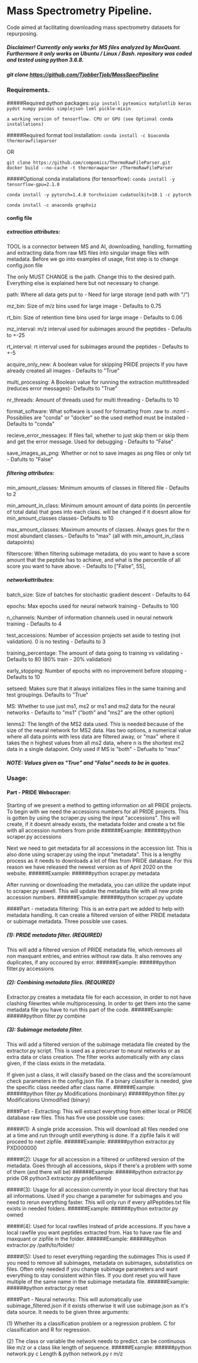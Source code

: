 # Mass Spectrometry Pipeline.

Code aimed at facilitating downloading mass spectrometry datasets for repurposing.

##### Disclaimer! Currently only works for MS files analyzed by MaxQuant. Furthermore it only works on Ubuntu / Linux / Bash. repository was coded and tested using python 3.6.8.
##### git clone https://github.com/TjobberTjob/MassSpecPipeline

### Requirements.
#####Required python packages:
`pip install pyteomics matplotlib keras pydot numpy pandas simplejson lxml pickle-mixin`

`a working version of tensorflow. CPU or GPU (see Optional conda installations)`

#####Required format tool installation:
`conda install -c bioconda thermorawfileparser`  

OR

`git clone https://github.com/compomics/ThermoRawFileParser.git`       
`docker build --no-cache -t thermorawparser /ThermoRawFileParser` 

#####Optional conda installations (for tensorflow):
`conda install -y tensorflow-gpu=2.1.0`                                 

`conda install -y pytorch=1.4.0 torchvision cudatoolkit=10.1 -c pytorch`

`conda install -c anaconda graphviz`

      


#### config file
##### extraction attributes:
TOOL is a connector between MS and AI, downloading, handling, formatting and extracting data from raw MS files into singular image files with metadata.
Before we go into examples of usage, first step is to change config.json file

The only MUST CHANGE is the path. Change this to the desired path. Everything else is explained here but not necessary to change.

path: Where all data gets put to - Need for large storage (end path with "/")

mz_bin: Size of m/z bins used for large image - Defaults to 0.75

rt_bin: Size of retention time bins used for large image - Defaults to 0.06

mz_interval: m/z interval used for subimages around the peptides - Defaults to +-25

rt_interval: rt interval used for subimages around the peptides - Defaults to +-5

acquire_only_new: A boolean value for skipping PRIDE projects if you have already created all images - Defaults to "True"

multi_processing: A Boolean value for running the extraction multithreaded (reduces error messages)- Defaults to "True"

nr_threads: Amount of threads used for multi threading - Defaults to 10

format_software: What software is used for formatting from .raw to .mzml - Possibilies are "conda" or "docker" so the used method must be installed - Defaults to "conda"

recieve_error_messages: If files fail, whether to just skip them or skip them and get the error message. Used for debugging - Defaults to "False"

save_images_as_png: Whether or not to save images as png files or only txt - Dafults to "False"

##### filtering attributes:
min_amount_classes: Minimum amounts of classes in filtered file - Defaults to 2

min_amount_in_class: Minimum amount amount of data points (in percentile of total data) that goes into each class. will be changed if it doesnt allow for min_amount_classes classes- Defaults to 10

max_amount_classes: Maximum amounts of classes. Always goes for the n most abundant classes.- Defaults to "max" (all with min_amount_in_class datapoints)

filterscore: When filtering subimage metadata, do you want to have a score amount that the peptide has to achieve, and what is the percentile of all score you want to have above. - Defaults to ["False", 55],

##### networkattributes:
batch_size: Size of batches for stochastic gradient descent - Defaults to 64

epochs: Max epochs used for neural network training - Defaults to 100

n_channels: Number of information channels used in neural network training - Defaults to 4

test_accessions: Number of accession projects set aside to testing (not validation). 0 is no testing - Defaults to 3

training_percentage: The amount of data going to training vs validating - Defaults to 80 (80% train - 20% validation)

early_stopping: Number of epochs with no improvement before stopping - Defaults to 10

setseed: Makes sure that it always initializes files in the same training and test groupings. Defaults to "True"

MS: Whether to use just ms1, ms2 or ms1 and ms2 data for the neural networks - Defaults to "ms1" ("both" and "ms2" are the other option)

lenms2: The length of the MS2 data used. This is needed because of the size of the neural network for MS2 data. 
 Has two options, a numerical value where all data points with less data are filtered away, or "max" where it takes the
 n highest values from all ms2 data, where n is the shortest ms2 data in a single datapoint. Only used if MS is "both" - Defualts to "max"

##### NOTE: Values given as "True" and "False" needs to be in quotes.

### Usage:
#### Part - PRIDE Webscraper:
Starting of we present a method to getting information on all PRIDE projects.
To begin with we need the accessions numbers for all PRIDE projects. This is gotten by using the scraper.py using the input "accessions".
This will create, if it doesnt already exists, the metadata folder and create a txt file with all accession numbers from pride
######Example:
######python scraper.py accessions

Next we need to get metadata for all accessions in the accession list.
This is also done using scraper.py using the input "metadata".
This is a lengthy process as it needs to downloads a lot of files from PRIDE database.
For this reason we have released the newest version as of April 2020 on the website.
######Example:
######python scraper.py metadata

After running or downloading the metadata, you can utilize the update input to scraper.py aswell.
This will update the metadata file with all new pride accession numbers.
######Example:
######python scraper.py update


####Part - metadata filtering:
This is an extra part we added to help with metadata handling.
It can create a filtered version of either PRIDE metadata or subimage metadata. Three possible use cases.

##### (1): PRIDE metadata filter. (REQUIRED)

This will add a filtered version of PRIDE metadata file, which removes all non maxquant entries, and entries without raw data.
It also removes any duplicates, if any occoured by error.
######Example:
######python filter.py accessions


##### (2): Combining metadata files. (REQUIRED)
Extractor.py creates a metadata file for each accession, in order to not have clashing filewrites while multiprocessing.
In order to get them into the same metadata file you have to run this part of the code.
######Example:
######python filter.py combine


##### (3): Subimage metadata filter.
This will add a filtered version of the subimage metadata file created by the extractor.py script.
This is used as a precurser to neural networks or as extra data or class creation.
The filter works automatically with any class given, if the class exists in the metadata.

If given just a class, it will classify based on the class and the score/amount check parameters in the config.json file.
If a binary classifier is needed, give the specific class needed after class name. 
######Example:
######python filter.py Modifications (nonbinary)
######python filter.py Modifications Unmodified (binary)


####Part - Extracting:
This will extract everything from either local or PRIDE database raw files.
This has five use possible use cases:

#####(1): A single pride accession. This will download all files needed one at a time and run through untill everything is done.
If a zipfile fails it will proceed to next zipfile.
######Example:
######python extractor.py PXD000000

#####(2): Usage for all accession in a filtered or unfiltered version of the metadata. Goes through all accessions,
skips if there's a problem with some of them (and there will be)
######Example:
######python extractor.py pride OR python3 extractor.py pridefiltered

#####(3): Usage for all accession currently in your local directory that has all informations.
Used if you change a parameter for subimages and you need to rerun everything faster.
This will only run if every allPeptides.txt file exists in needed folders.
######Example:
######python extractor.py owned

#####(4): Used for local rawfiles instead of pride accessions. If you have a local rawfile you want peptides extracted from.
Has to have raw file and maxquant or zipfile in the folder.
######Example:
######python extractor.py /path/to/folder/

#####(5): Used to reset everything regarding the subimages
This is used if you need to remove all subimages, metadata on subimages, substatistics on files.
Often only needed if you change subimage parameters and want everything to stay consistent within files.
If you dont reset you will have multiple of the same name in the subimage metadata file.
######Example:
######python extractor.py reset

####Part - Neural networks:
This will automatically use subimage_filtered.json if it exists otherwise it will use subimage.json as it's data source.
It needs to be given three arguments:

(1) Whether its a classification problem or a regression problem. C for classification and R for regression.

(2) The class or variable the network needs to predict. can be continuous like m/z or a class like length of sequence.
######Example:
######python network.py c Length & python network.py r m/z 



